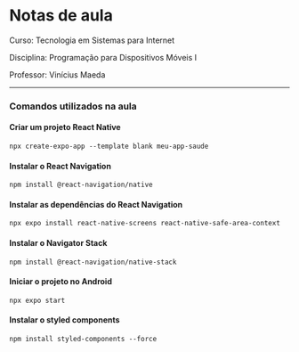 # Notas de aula

Curso: Tecnologia em Sistemas para Internet

Disciplina: Programação para Dispositivos Móveis I

Professor: Vinícius Maeda

---

### Comandos utilizados na aula

#### Criar um projeto React Native
```
npx create-expo-app --template blank meu-app-saude
```

#### Instalar o React Navigation
```
npm install @react-navigation/native
```

#### Instalar as dependências do React Navigation
```
npx expo install react-native-screens react-native-safe-area-context
```

#### Instalar o Navigator Stack
```
npm install @react-navigation/native-stack
```

#### Iniciar o projeto no Android
```
npx expo start
```

#### Instalar o styled components
```
npm install styled-components --force
```
